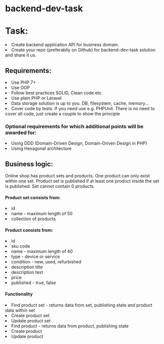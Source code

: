 # backend-dev-task

<h1>Task:</h1>

<li>Create backend application API for business domain.</li>
<li>Create your repo (preferablly on Github) for backend-dev-task solution and share it us.</li>

<h2>Requirements:</h2>
<li>Use PHP 7+</li>
<li>Use OOP</li>
<li>Follow best practices SOLID, Clean code etc.</li>
<li>Use plain PHP or Laravel</li>
<li>Data storage solution is up to you. DB, filesystem, cache, memory... </li>
<li>Cover code by tests. If you need use e.g. PHPUnit. There is no need to cover all code, just create a couple to show the principle</li>
 
<h3>Optional requirements for which additional points will be awarded for:</h3>
<li>Using DDD (Domain-Driven Design, Domain-Driven Design in PHP)</li>
<li>Using Hexagonal architecture</li>

<h2>Business logic:</h2>

Online shop has product sets and products. One product can only exist within one set. Product set is published if at least one product inside the set is published.
Set cannot contain 0 products.

<h4>Product set consists from:</h4>
<li>id</li>
<li>name - maximum length of 50</li>
<li>collection of products</li>

<h4>Product consists from:</h4>
<li>id</li>
<li>sku code</li>
<li>name - maximum length of 40</li>
<li>type - device or service</li>
<li>condition - new, used, refurbished</li>
<li>description title</li>
<li>description text</li>
<li>price</li>
<li>published - true, false</li>

<h4>Functionality</h4>
<li>Find product set - returns data from set, publishing state and product data within set</li>
<li>Create product set</li>
<li>Update product set</li>
<li>Find product - returns data from product, publishing state</li>
<li>Create product</li>
<li>Update product</li>

